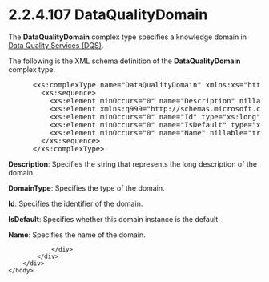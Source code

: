 <html dir="LTR" xmlns:mshelp="http://msdn.microsoft.com/mshelp" xmlns:ddue="http://ddue.schemas.microsoft.com/authoring/2003/5" xmlns:xlink="http://www.w3.org/1999/xlink" xmlns:tool="http://www.microsoft.com/tooltip">
    <head>
        <meta http-equiv="Content-Type" content="text/html; CHARSET=utf-8"></meta>
        <meta name="save" content="history"></meta>
        <title>2.2.4.107 DataQualityDomain</title>
        <xml>
            <mshelp:toctitle title="2.2.4.107 DataQualityDomain"></mshelp:toctitle>
            <mshelp:rltitle title="[MS-SSMDSWS-15]: DataQualityDomain"></mshelp:rltitle>
            <mshelp:keyword index="A" term="20440d2b-5636-4bce-a215-6b321c56e28c"></mshelp:keyword>
            <mshelp:attr name="DCSext.ContentType" value="open specification"></mshelp:attr>
            <mshelp:attr name="AssetID" value="20440d2b-5636-4bce-a215-6b321c56e28c"></mshelp:attr>
            <mshelp:attr name="TopicType" value="kbRef"></mshelp:attr>
            <mshelp:attr name="DCSext.Title" value="[MS-SSMDSWS-15]: DataQualityDomain" />
        </xml>
    </head>
    <body>
        <div id="header">
            <h1 class="heading">2.2.4.107 DataQualityDomain</h1>
        </div>
        <div id="mainSection">
            <div id="mainBody">
                <div id="allHistory" class="saveHistory"></div>
                <div id="sectionSection0" class="section" name="collapseableSection">
                    

<p>The <b>DataQualityDomain</b> complex type specifies a
knowledge domain in <a href="ad350219-f30b-4bac-99e5-6477986f9a7a.html#gt_496f453f-e293-48d7-b1dd-b17794ff1688">Data
Quality Services (DQS)</a>.</p>

<p>The following is the XML schema definition of the <b>DataQualityDomain</b>
complex type.</p>

<dl>
<dd>
<div><pre> &lt;xs:complexType name=&quot;DataQualityDomain&quot; xmlns:xs=&quot;http://www.w3.org/2001/XMLSchema&quot;&gt;
   &lt;xs:sequence&gt;
     &lt;xs:element minOccurs=&quot;0&quot; name=&quot;Description&quot; nillable=&quot;true&quot; type=&quot;xs:string&quot; /&gt;
     &lt;xs:element xmlns:q999=&quot;http://schemas.microsoft.com/sqlserver/masterdataservices/2009/09&quot; minOccurs=&quot;0&quot; name=&quot;DomainType&quot; type=&quot;q999:DomainType&quot; /&gt;
     &lt;xs:element minOccurs=&quot;0&quot; name=&quot;Id&quot; type=&quot;xs:long&quot; /&gt;
     &lt;xs:element minOccurs=&quot;0&quot; name=&quot;IsDefault&quot; type=&quot;xs:boolean&quot; /&gt;
     &lt;xs:element minOccurs=&quot;0&quot; name=&quot;Name&quot; nillable=&quot;true&quot; type=&quot;xs:string&quot; /&gt;
   &lt;/xs:sequence&gt;
 &lt;/xs:complexType&gt;
</pre></div>
</dd></dl>

<p><b>Description</b>: Specifies the string that
represents the long description of the domain.</p>

<p><b>DomainType</b>: Specifies the type of the domain.</p>

<p><b>Id</b>: Specifies the identifier of the domain.</p>

<p><b>IsDefault</b>: Specifies whether this domain
instance is the default.</p>

<p><b>Name</b>: Specifies the name of the domain.</p>


                </div>
            </div>
        </div>
    </body>
</html>